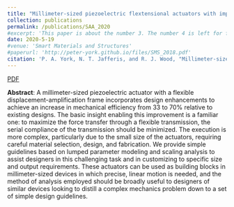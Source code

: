 ```yaml
---
title: "Millimeter-sized piezoelectric flextensional actuators with improved mechanical efficiency"
collection: publications
permalink: /publications/SAA_2020
#excerpt: 'This paper is about the number 3. The number 4 is left for future work.'
date: 2020-5-19
#venue: 'Smart Materials and Structures'
#paperurl: 'http://peter-york.github.io/files/SMS_2018.pdf'
citation: 'P. A. York, N. T. Jafferis, and R. J. Wood, "Millimeter-sized piezoelectric flextensional actuators with improved mechanical efficiency," Sensors and Actuators A: Physical, 2020, p.112066.'
---
```


[PDF](http://peter-york.github.io/files/SAA_2020.pdf)

**Abstract**: A millimeter-sized piezoelectric actuator with a flexible displacement-amplification frame incorporates design enhancements to achieve an increase in mechanical efficiency from 33 to 70% relative to existing designs. The basic insight enabling this improvement is a familiar one: to maximize the force transfer through a flexible transmission, the serial compliance of the transmission should be minimized. The execution is more complex, particularly due to the small size of the actuators, requiring careful material selection, design, and fabrication. We provide simple guidelines based on lumped parameter modeling and scaling analysis to assist designers in this challenging task and in customizing to specific size and output requirements. These actuators can be used as building blocks in millimeter-sized devices in which precise, linear motion is needed, and the method of analysis employed should be broadly useful to designers of similar devices looking to distill a complex mechanics problem down to a set of simple design guidelines.
